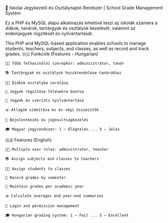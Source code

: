 🏫 Iskolai Jegykezelő és Osztálynapló Rendszer | School Grade Management System

Ez a PHP és MySQL alapú alkalmazás lehetővé teszi az iskolák számára a diákok, tanárok, tantárgyak és osztályok kezelését, valamint az érdemjegyek rögzítését és nyilvántartását.

This PHP and MySQL-based application enables schools to manage students, teachers, subjects, and classes, as well as record and track grades.
🇭🇺 Funkciók (Features - Hungarian)

    👩‍🏫 Több felhasználói szerepkör: adminisztrátor, tanár

    📚 Tantárgyak és osztályok hozzárendelése tanárokhoz

    🧑‍🎓 Diákok osztályba sorolása

    📝 Jegyek rögzítése félévekre bontva

    📅 Jegyek év szerinti nyilvántartása

    📊 Átlagok számítása és év végi összesítők

    🔐 Bejelentkezés és jogosultságkezelés

    🎓 Magyar jegyrendszer: 1 – Elégtelen ... 5 – Jeles

🇬🇧 Features (English)

    👩‍🏫 Multiple user roles: administrator, teacher

    📚 Assign subjects and classes to teachers

    🧑‍🎓 Assign students to classes

    📝 Record grades by semester

    📅 Maintain grades per academic year

    📊 Calculate averages and year-end summaries

    🔐 Login and permission management

    🎓 Hungarian grading system: 1 – Fail ... 5 – Excellent




